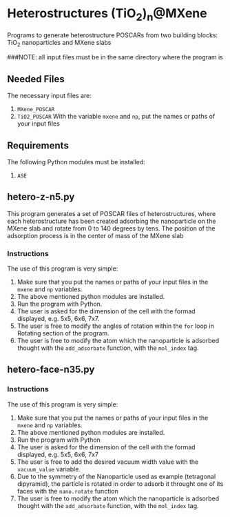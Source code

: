 # Heterostructures (TiO<sub>2</sub>)<sub>n</sub>@MXene
Programs to generate heterostructure POSCARs from two building blocks: TiO<sub>2</sub> nanoparticles and MXene slabs

###NOTE: all input files must be in the same directory where the program is

## Needed Files
The necessary input files are:
  1.  `MXene_POSCAR`
  2.  `TiO2_POSCAR`
With the variable `mxene` and `np`, put the names or paths of your input files

## Requirements  
The following Python modules must be installed:
  1. `ASE`

## hetero-z-n5.py
This program generates a set of POSCAR files of heterostructures, where each heterostructure has been created adsorbing the nanoparticle on the MXene slab and rotate from 0 to 140 degrees by tens. The position of the adsorption process is in the center of mass of the MXene slab

### Instructions
The use of this program is very simple:
1.  Make sure that you put the names or paths of your input files in the `mxene` and `np` variables.
2.  The above mentioned python modules are installed.
3.  Run the program with Python.
4.  The user is asked for the dimension of the cell with the formad displayed, e.g. 5x5, 6x6, 7x7.
5.  The user is free to modify the angles of rotation within the `for` loop in Rotating section of the program.
6.  The user is free to modify the atom which the nanoparticle is adsorbed thought with the `add_adsorbate` function, with the `mol_index` tag.

## hetero-face-n35.py

### Instructions
The use of this program is very simple:
1.  Make sure that you put the names or paths of your input files in the `mxene` and `np` variables.
2.  The above mentioned python modules are installed.
3.  Run the program with Python
4.  The user is asked for the dimension of the cell with the formad displayed, e.g. 5x5, 6x6, 7x7
5.  The user is free to add the desired vacuum width value with the `vacuum_value` variable.
6.  Due to the symmetry of the Nanoparticle used as example (tetragonal dipyramid), the particle is rotated in order to adsorb it throught one of its faces with the `nano.rotate` function
7.  The user is free to modify the atom which the nanoparticle is adsorbed thought with the `add_adsorbate` function, with the `mol_index` tag.
